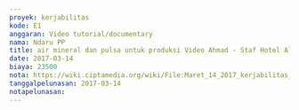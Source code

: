 ```yaml
---
proyek: kerjabilitas
kode: E1
anggaran: Video tutorial/documentary
nama: Ndaru PP
title: air mineral dan pulsa untuk produksi Video Ahmad - Staf Hotel Alana
date: 2017-03-14
biaya: 23500
nota: https://wiki.ciptamedia.org/wiki/File:Maret_14_2017_kerjabilitas_E1_pulsa_air_mineral_ndaru.jpg
tanggalpelunasan: 2017-03-14
notapelunasan:
---
```

